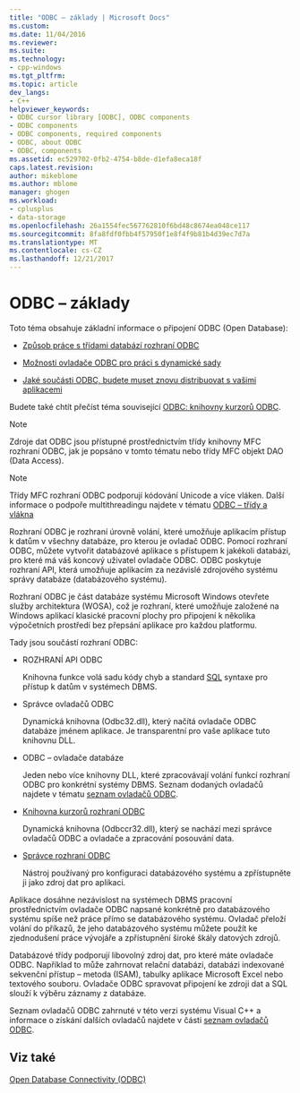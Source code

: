 ```yaml
---
title: "ODBC – základy | Microsoft Docs"
ms.custom: 
ms.date: 11/04/2016
ms.reviewer: 
ms.suite: 
ms.technology:
- cpp-windows
ms.tgt_pltfrm: 
ms.topic: article
dev_langs:
- C++
helpviewer_keywords:
- ODBC cursor library [ODBC], ODBC components
- ODBC components
- ODBC components, required components
- ODBC, about ODBC
- ODBC, components
ms.assetid: ec529702-0fb2-4754-b8de-d1efa8eca18f
caps.latest.revision: 
author: mikeblome
ms.author: mblome
manager: ghogen
ms.workload:
- cplusplus
- data-storage
ms.openlocfilehash: 26a1554fec567762810f6bd48c8674ea048ce117
ms.sourcegitcommit: 8fa8fdf0fbb4f57950f1e8f4f9b81b4d39ec7d7a
ms.translationtype: MT
ms.contentlocale: cs-CZ
ms.lasthandoff: 12/21/2017
---
```

# <a name="odbc-basics"></a>ODBC – základy
Toto téma obsahuje základní informace o připojení ODBC (Open Database):  
  
-   [Způsob práce s třídami databází rozhraní ODBC](../../data/odbc/odbc-and-the-database-classes.md)  
  
-   [Možnosti ovladače ODBC pro práci s dynamické sady](../../data/odbc/odbc-driver-requirements-for-dynasets.md)  
  
-   [Jaké součásti ODBC, budete muset znovu distribuovat s vašimi aplikacemi](../../data/odbc/redistributing-odbc-components-to-your-customers.md)  
  
 Budete také chtít přečíst téma související [ODBC: knihovny kurzorů ODBC](../../data/odbc/odbc-the-odbc-cursor-library.md).  
  
> [!NOTE]
>  Zdroje dat ODBC jsou přístupné prostřednictvím třídy knihovny MFC rozhraní ODBC, jak je popsáno v tomto tématu nebo třídy MFC objekt DAO (Data Access).  
  
> [!NOTE]
>  Třídy MFC rozhraní ODBC podporují kódování Unicode a více vláken. Další informace o podpoře multithreadingu najdete v tématu [ODBC – třídy a vlákna](../../data/odbc/odbc-classes-and-threads.md)  
  
 Rozhraní ODBC je rozhraní úrovně volání, které umožňuje aplikacím přístup k datům v všechny databáze, pro kterou je ovladač ODBC. Pomocí rozhraní ODBC, můžete vytvořit databázové aplikace s přístupem k jakékoli databázi, pro které má váš koncový uživatel ovladače ODBC. ODBC poskytuje rozhraní API, která umožňuje aplikacím za nezávislé zdrojového systému správy databáze (databázového systému).  
  
 Rozhraní ODBC je část databáze systému Microsoft Windows otevřete služby architektura (WOSA), což je rozhraní, které umožňuje založené na Windows aplikací klasické pracovní plochy pro připojení k několika výpočetních prostředí bez přepsání aplikace pro každou platformu.  
  
 Tady jsou součástí rozhraní ODBC:  
  
-   ROZHRANÍ API ODBC  
  
     Knihovna funkce volá sadu kódy chyb a standard [SQL](../../data/odbc/sql.md) syntaxe pro přístup k datům v systémech DBMS.  
  
-   Správce ovladačů ODBC  
  
     Dynamická knihovna (Odbc32.dll), který načítá ovladače ODBC databáze jménem aplikace. Je transparentní pro vaše aplikace tuto knihovnu DLL.  
  
-   ODBC – ovladače databáze  
  
     Jeden nebo více knihovny DLL, které zpracovávají volání funkcí rozhraní ODBC pro konkrétní systémy DBMS. Seznam dodaných ovladačů najdete v tématu [seznam ovladačů ODBC](../../data/odbc/odbc-driver-list.md).  
  
-   [Knihovna kurzorů rozhraní ODBC](../../data/odbc/odbc-the-odbc-cursor-library.md)  
  
     Dynamická knihovna (Odbccr32.dll), který se nachází mezi správce ovladačů ODBC a ovladače a zpracování posouvání data.  
  
-   [Správce rozhraní ODBC](../../data/odbc/odbc-administrator.md)  
  
     Nástroj používaný pro konfiguraci databázového systému a zpřístupněte ji jako zdroj dat pro aplikaci.  
  
 Aplikace dosáhne nezávislost na systémech DBMS pracovní prostřednictvím ovladače ODBC napsané konkrétně pro databázového systému spíše než práce přímo se databázového systému. Ovladač přeloží volání do příkazů, že jeho databázového systému můžete použít ke zjednodušení práce vývojáře a zpřístupnění široké škály datových zdrojů.  
  
 Databázové třídy podporují libovolný zdroj dat, pro které máte ovladače ODBC. Například to může zahrnovat relační databázi, databázi indexované sekvenční přístup – metoda (ISAM), tabulky aplikace Microsoft Excel nebo textového souboru. Ovladače ODBC spravovat připojení ke zdroji dat a SQL slouží k výběru záznamy z databáze.  
  
 Seznam ovladačů ODBC zahrnuté v této verzi systému Visual C++ a informace o získání dalších ovladačů najdete v části [seznam ovladačů ODBC](../../data/odbc/odbc-driver-list.md).  
  
## <a name="see-also"></a>Viz také  
 [Open Database Connectivity (ODBC)](../../data/odbc/open-database-connectivity-odbc.md)